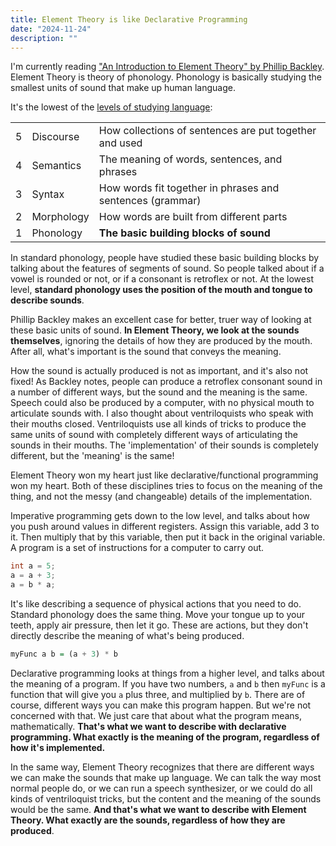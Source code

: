 ```yaml
---
title: Element Theory is like Declarative Programming
date: "2024-11-24"
description: ""
---
```


I'm currently reading ["An Introduction to Element Theory" by Phillip Backley](https://www.amazon.com/Introduction-Element-Theory-Phillip-Backley/dp/0748637427). Element Theory is theory of phonology. Phonology is basically studying the smallest units of sound that make up human language.

It's the lowest of the [levels of studying language](https://www.inf.ed.ac.uk/teaching/courses/hc1/l2notes_levels.html#:~:text=Phonetics%2FPhonology%3A%20The%20level%20of,of%20words%2C%20sentences%20and%20utterances.):

<table>
<tr>
  <td>5</td>
  <td>Discourse</td>
  <td>How collections of sentences are put together and used</td>
</tr>
<tr>
  <td>4</td>
  <td>Semantics</td>
  <td>The meaning of words, sentences, and phrases</td>
</tr>
<tr>
  <td>3</td>
  <td>Syntax</td>
  <td>How words fit together in phrases and sentences (grammar)</td>
</tr>
<tr>
  <td>2</td>
  <td>Morphology</td>
  <td>How words are built from different parts</td>
</tr>
<tr>
  <td>1</td>
  <td>Phonology</td>
  <td><strong>The basic building blocks of sound</strong></td>
</tr>
</table>

In standard phonology, people have studied these basic building blocks by talking about the features of segments of sound. So people talked about if a vowel is rounded or not, or if a consonant is retroflex or not. At the lowest level, **standard phonology uses the position of the mouth and tongue to describe sounds**.

Phillip Backley makes an excellent case for better, truer way of looking at these basic units of sound. **In Element Theory, we look at the sounds themselves**, ignoring the details of how they are produced by the mouth. After all, what's important is the sound that conveys the meaning.

How the sound is actually produced is not as important, and it's also not fixed! As Backley notes, people can produce a retroflex consonant sound in a number of different ways, but the sound and the meaning is the same. Speech could also be produced by a computer, with no physical mouth to articulate sounds with. I also thought about ventriloquists who speak with their mouths closed. Ventriloquists use all kinds of tricks to produce the same units of sound with completely different ways of articulating the sounds in their mouths. The 'implementation' of their sounds is completely different, but the 'meaning' is the same!

Element Theory won my heart just like declarative/functional programming won my heart. Both of these disciplines tries to focus on the meaning of the thing, and not the messy (and changeable) details of the implementation.

Imperative programming gets down to the low level, and talks about how you push around values in different registers. Assign this variable, add 3 to it. Then multiply that by this variable, then put it back in the original variable. A program is a set of instructions for a computer to carry out.

```c
int a = 5;
a = a + 3;
a = b * a;
```

It's like describing a sequence of physical actions that you need to do. Standard phonology does the same thing. Move your tongue up to your teeth, apply air pressure, then let it go. These are actions, but they don't directly describe the meaning of what's being produced.

```haskell
myFunc a b = (a + 3) * b
```

Declarative programming looks at things from a higher level, and talks about the meaning of a program. If you have two numbers, `a` and `b` then `myFunc` is a function that will give you `a` plus three, and multiplied by `b`. There are of course, different ways you can make this program happen. But we're not concerned with that. We just care that about what the program means, mathematically. **That's what we want to describe with declarative programming. What exactly is the meaning of the program, regardless of how it's implemented.**

In the same way, Element Theory recognizes that there are different ways we can make the sounds that make up language. We can talk the way most normal people do, or we can run a speech synthesizer, or we could do all kinds of ventriloquist tricks, but the content and the meaning of the sounds would be the same. **And that's what we want to describe with Element Theory. What exactly are the sounds, regardless of how they are produced**.
